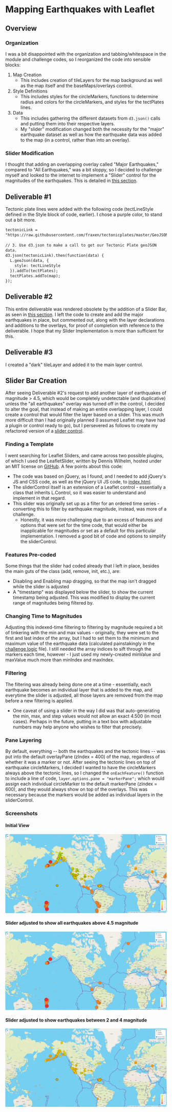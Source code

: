 # Mapping Earthquakes with Leaflet

## Overview

### Organization
I was a bit disappointed with the organization and tabbing/whitespace in the module and challenge codes, so I reorganized the code into sensible blocks:
1. Map Creation
    - This includes creation of tileLayers for the map background as well as the map itself and the baseMaps/overlays control.
2. Style Definitions
    - This includes styles for the circleMarkers, functions to determine radius and colors for the circleMarkers, and styles for the tectPlates lines.
3. Data
    - This includes gathering the different datasets from `d3.json()` calls and putting them into their respective layers.
    - My "slider" modification changed both the necessity for the "major" earthquake dataset as well as how the earthquake data was added to the map (in a control, rather than into an overlay).

### Slider Modification
I thought that adding an overlapping overlay called "Major Earthquakes," compared to "All Earthquakes," was a bit sloppy, so I decided to challenge myself and looked to the internet to implement a "Slider" control for the magnitudes of the earthquakes.  This is detailed in [this section](#slider-bar-creation).

## Deliverable #1
Tectonic plate lines were added with the following code (tectLineStyle defined in the Style block of code, earlier).  I chose a purple color, to stand out a bit more.

```
tectonicLink = "https://raw.githubusercontent.com/fraxen/tectonicplates/master/GeoJSON/PB2002_boundaries.json";

// 3. Use d3.json to make a call to get our Tectonic Plate geoJSON data.
d3.json(tectonicLink).then(function(data) {
  L.geoJson(data, {
    style: tectLineStyle
  }).addTo(tectPlates);
  tectPlates.addTo(map);
});
```

## Deliverable #2
This entire deliverable was rendered obsolete by the addition of a Slider Bar, as seen in [this section](#slider-bar-creation).  I left the code to create and add the major earthquakes in place, but commented out, along with the layer declarations and additions to the overlays, for proof of completion with reference to the deliverable.  I hope that my Slider Implementation is more than sufficient for this.

## Deliverable #3
I created a "dark" tileLayer and added it to the main layer control.

## Slider Bar Creation
After seeing Deliverable #2's request to add another layer of earthquakes of magnitude > 4.5, which would be completely undetectable (and duplicative) unless the "all earthquakes" overlay was turned off in the control, I decided to alter the goal, that instead of making an entire overlapping layer, I could create a control that would filter the layer based on a slider.  This was much more difficult than I had originally planned (I assumed Leaflet may have had a plugin or control ready to go), but I persevered as follows to create my refactored version of a [slider control](Earthquake_Challenge/static/js/sliderControl.js).

### Finding a Template
I went searching for Leaflet Sliders, and came across two possible plugins, of which I used the LeafletSlider, written by Dennis Wilhelm, hosted under an MIT license on [GitHub](https://github.com/dwilhelm89/LeafletSlider).  A few points about this code:
- The code was based on jQuery, as I found, and I needed to add jQuery's JS and CSS code, as well as the jQuery UI JS code, to [index.html](Earthquake_Challenge/index.html).
- The sliderControl itself is an extension of a Leaflet control - essentially a class that inherits L.Control, so it was easier to understand and implement in that regard.
- This slider was originally set up as a filter for an ordered time series - converting this to filter by earthquake magnitude, instead, was more of a challenge.
    - Honestly, it was more challenging due to an excess of features and options that were set for the time code, that would either be inapplicable for magnitudes or set as a default for this particular implementation.  I removed a good bit of code and options to simplify the sliderControl.

### Features Pre-coded
Some things that the slider had coded already that I left in place, besides the main guts of the class (add, remove, init, etc.), are:
- Disabling and Enabling map dragging, so that the map isn't dragged while the slider is adjusted
- A "timestamp" was displayed below the slider, to show the current timestamp being adjusted.  This was modified to display the current range of magnitudes being filtered by.

### Changing Time to Magnitudes
Adjusting this indexed-time filtering to filtering by magnitude required a bit of tinkering with the min and max values - originally, they were set to the first and last index of the array, but I had to set them to the minimum and maximum value of the earthquake data (calculated painstakingly in the [challenge logic](Earthquake_Challenge/static/js/challenge_logic.js) file).  I still needed the array indices to sift through the markers each time, however - I just used my newly-created minValue and maxValue much more than minIndex and maxIndex.

### Filtering
The filtering was already being done one at a time - essentially, each earthquake becomes an individual layer that is added to the map, and everytime the slider is adjusted, all those layers are removed from the map before a new filtering is applied.
- One caveat of using a slider in the way I did was that auto-generating the min, max, and step values would not allow an exact 4.500 (in most cases).  Perhaps in the future, putting in a text box with adjustable numbers may help anyone who wishes to filter that precisely.

### Pane Layering
By default, everything -- both the earthquakes and the tectonic lines -- was put into the default overlayPane (zIndex = 400) of the map, regardless of whether it was a marker or not.  After seeing the tectonic lines on top of earthquake circleMarkers, I decided I wanted to have the circleMarkers always above the tectonic lines, so I changed the `onEachFeature()` function to include a line of code, `layer.options.pane = "markerPane";` which would assign each individual circleMarker to the default markerPane (zIndex = 600), and they would always show on top of the overlays.  This was necessary because the markers would be added as individual layers in the sliderControl.

### Screenshots

#### Initial View
![](Earthquake_Challenge/screenshots/initial.png)

#### Slider adjusted to show all earthquakes above 4.5 magnitude
![](Earthquake_Challenge/screenshots/major.png)

#### Slider adjusted to show earthquakes between 2 and 4 magnitude
![](Earthquake_Challenge/screenshots/moderate.png)
